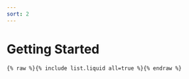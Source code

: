 ```yaml
---
sort: 2
---
```


# Getting Started

```
{% raw %}{% include list.liquid all=true %}{% endraw %}
```
